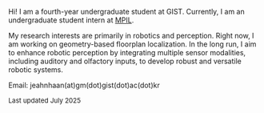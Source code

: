 Hi! I am a fourth-year undergraduate student at GIST. Currently, I am an undergraduate student intern at [MPIL](https://mpil-gist.github.io/).

My research interests are primarily in robotics and perception. Right now, I am working on geometry-based floorplan localization. In the long run, I aim to enhance robotic perception by integrating multiple sensor modalities, including auditory and olfactory inputs, to develop robust and versatile robotic systems.

Email: jeahnhaan(at)gm(dot)gist(dot)ac(dot)kr

<div style="font-size: 13px; margin-bottom: 20px;">
  Last updated July 2025
</div>
